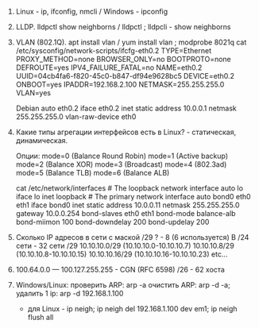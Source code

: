 1. Linux - ip, ifconfig, nmcli / Windows - ipconfig
2. LLDP. lldpctl show neighborns / lldpctl ; lldpcli - show neighborns
3. VLAN (802.1Q). apt install vlan / yum install vlan ; modprobe 8021q 
cat /etc/sysconfig/network-scripts/ifcfg-eth0.2
   TYPE=Ethernet
   PROXY_METHOD=none
   BROWSER_ONLY=no
   BOOTPROTO=none
   DEFROUTE=yes
   IPV4_FAILURE_FATAL=no
   NAME=eth0.2
   UUID=04cb4fa6-f820-45c0-b847-df94e9628bc5
   DEVICE=eth0.2
   ONBOOT=yes
   IPADDR=192.168.2.100
   NETMASK=255.255.255.0
   VLAN=yes
 
   Debian
   auto eth0.2
     iface eth0.2 inet static
     address 10.0.0.1
     netmask 255.255.255.0
     vlan-raw-device eth0

4. Какие типы агрегации интерфейсов есть в Linux? - статическая, динамическая.
     
      Опции:
      mode=0 (Balance Round Robin)
      mode=1 (Active backup)
      mode=2 (Balance XOR)
      mode=3 (Broadcast)
      mode=4 (802.3ad)
      mode=5 (Balance TLB)
      mode=6 (Balance ALB)
       
   cat /etc/network/interfaces
       # The loopback network interface
       auto lo
       iface lo inet loopback
       # The primary network interface
       auto bond0 eth0 eth1
       iface bond0 inet static
        address 10.0.0.11
        netmask 255.255.255.0
        gateway 10.0.0.254
        bond-slaves eth0 eth1
        bond-mode balance-alb
        bond-miimon 100
        bond-downdelay 200
        bond-updelay 200

5. Сколько IP адресов в сети с маской /29 ? - 8 (6 используется)
    В /24 сети - 32 сети /29
    10.10.10.0/29 (10.10.10.0-10.10.10.7)
    10.10.10.8/29 (10.10.10.8-10.10.10.15)
    10.10.10.16/29 (10.10.10.16-10.10.10.23)
    etc...
    
6. 100.64.0.0 — 100.127.255.255 - CGN (RFC 6598)
   /26 - 62 хоста

7. Windows/Linux:
   проверить ARP: arp -a
   очистить ARP: arp -d -a; 
   удалить 1 ip: arp -d 192.168.1.100
   + для Linux - ip neigh; ip neigh del 192.168.1.100 dev em1; ip neigh flush all

  
   